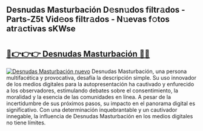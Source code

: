 ## Desnudas Masturbación D𝚎sn𝚞dos filtr𝚊dos - Parts-Z5t Vid𝚎os filtr𝚊dos - N𝚞evas f𝚘tos atr𝚊ctivas sKWse

# <h2><a href="http://mbc7o1.tromn.icu/?c=Desnudas+Masturbaci%c3%b3n">🔗👉👉👉 Desnudas Masturbación 🔗🔗</a></h2>

[![Desnudas Masturbación nuevo](https://i.imgur.com/pEAQMta.gif)](http://mbc7o1.tromn.icu/?c=Desnudas+Masturbaci%c3%b3n)
Desnudas Masturbación, una persona multifacética y provocativa, desafía la descripción simple. Su uso innovador de los medios digitales para la autopresentación ha cautivado y enfurecido a los observadores, estimulando debates sobre el consentimiento, la moralidad y la esencia de las comunidades en línea. A pesar de la incertidumbre de sus próximos pasos, su impacto en el panorama digital es significativo. Con una determinación inquebrantable y un cautivador innegable, la influencia de Desnudas Masturbación en los medios digitales no tiene límites.
